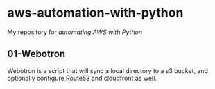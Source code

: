 # aws-automation-with-python

My repository for *automating AWS with Python*

## 01-Webotron

Webotron is a script that will sync a local directory to a s3 bucket, and optionally configure Route53 and cloudfront as well.
